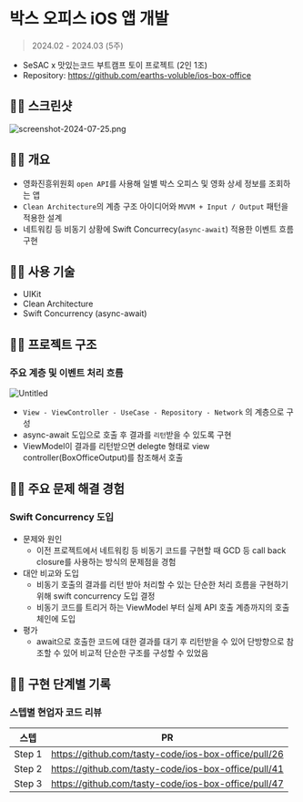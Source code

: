 # 박스 오피스 iOS 앱 개발

> 2024.02 - 2024.03 (5주)
> 
- SeSAC x 맛있는코드 부트캠프 토이 프로젝트 (2인 1조)
- Repository: https://github.com/earths-voluble/ios-box-office

## 🍄‍🟫 스크린샷

![screenshot-2024-07-25.png](https://prod-files-secure.s3.us-west-2.amazonaws.com/c1fc0342-5097-4f91-9792-88ded7b2afed/a2434cce-7fd2-44f0-a1db-c7251e66f696/screenshot-2024-07-25.png)

## 🍄‍🟫 개요

- 영화진흥위원회 `open API`를 사용해 일별 박스 오피스 및 영화 상세 정보를 조회하는 앱
- `Clean Architecture`의 계층 구조 아이디어와 `MVVM + Input / Output` 패턴을 적용한 설계
- 네트워킹 등 비동기 상황에 Swift Concurrecy(`async-await`) 적용한 이벤트 흐름 구현

## 🍄‍🟫 사용 기술

- UIKit
- Clean Architecture
- Swift Concurrency (async-await)

## 🍄‍🟫 프로젝트 구조

### 주요 계층 및 이벤트 처리 흐름

![Untitled](https://prod-files-secure.s3.us-west-2.amazonaws.com/c1fc0342-5097-4f91-9792-88ded7b2afed/dd2628c1-bcf3-49c9-b840-badb56d98aed/Untitled.png)

- `View - ViewController - UseCase - Repository - Network` 의 계층으로 구성
- async-await 도입으로 호출 후 결과를 `리턴`받을 수 있도록 구현
- ViewModel이 결과를 리턴받으면 delegte 형태로 view controller(BoxOfficeOutput)를 참조해서 호출

## 🍄‍🟫 주요 문제 해결 경험

### Swift Concurrency 도입

- 문제와 원인
    - 이전 프로젝트에서 네트워킹 등 비동기 코드를 구현할 때 GCD 등 call back closure를 사용하는 방식의 문제점을 경험
- 대안 비교와 도입
    - 비동기 호출의 결과를 리턴 받아 처리할 수 있는 단순한 처리 흐름을 구현하기 위해 swift concurrency 도입 결정
    - 비동기 코드를 트리거 하는 ViewModel 부터 실제 API 호출 계층까지의 호출 체인에 도입
- 평가
    - await으로 호출한 코드에 대한 결과를 대기 후 리턴받을 수 있어 단방향으로 참조할 수 있어 비교적 단순한 구조를 구성할 수 있었음

## 🍄‍🟫 구현 단계별 기록

### 스텝별 현업자 코드 리뷰

| 스텝 | PR |
| --- | --- |
| Step 1 | https://github.com/tasty-code/ios-box-office/pull/26 |
| Step 2 | https://github.com/tasty-code/ios-box-office/pull/41 |
| Step 3 | https://github.com/tasty-code/ios-box-office/pull/47 |